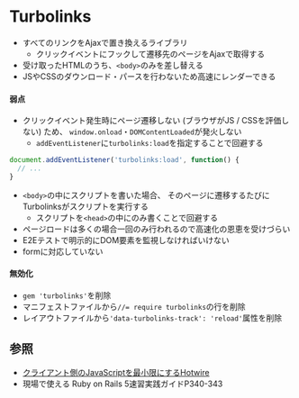 # Turbolinks
- すべてのリンクをAjaxで置き換えるライブラリ
  - クリックイベントにフックして遷移先のページをAjaxで取得する
- 受け取ったHTMLのうち、`<body>`のみを差し替える
- JSやCSSのダウンロード・パースを行わないため高速にレンダーできる

#### 弱点
- クリックイベント発生時にページ遷移しない (ブラウザがJS / CSSを評価しない) ため、
  `window.onload`・`DOMContentLoaded`が発火しない
  - `addEventListener`に`turbolinks:load`を指定することで回避する

```js
document.addEventListener('turbolinks:load', function() {
  // ...
}
```

- `<body>`の中にスクリプトを書いた場合、
  そのページに遷移するたびにTurbolinksがスクリプトを実行する
  - スクリプトを`<head>`の中にのみ書くことで回避する
- ページロードは多くの場合一回のみ行われるので高速化の恩恵を受けづらい
- E2Eテストで明示的にDOM要素を監視しなければいけない
- formに対応していない

#### 無効化
- `gem 'turbolinks'`を削除
- マニフェストファイルから`//= require turbolinks`の行を削除
- レイアウトファイルから`'data-turbolinks-track': 'reload'`属性を削除

## 参照
- [クライアント側のJavaScriptを最小限にするHotwire](https://logmi.jp/tech/articles/324219)
- 現場で使える Ruby on Rails 5速習実践ガイドP340-343

